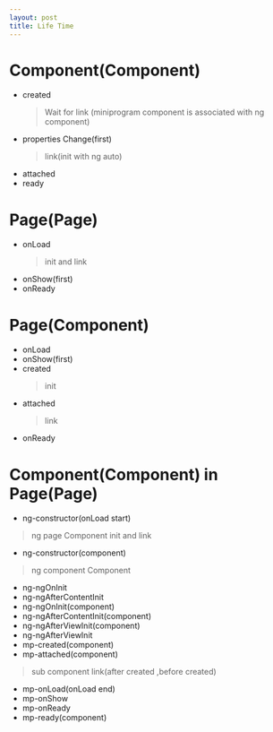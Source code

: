 ```yaml
---
layout: post
title: Life Time
---
```

# Component(Component)

- created
  > Wait for link (miniprogram component is associated with ng component)
- properties Change(first)
  > link(init with ng auto)
- attached
- ready

# Page(Page)

- onLoad
  > init and link
- onShow(first)
- onReady

# Page(Component)

- onLoad
- onShow(first)
- created
  > init
- attached
  > link
- onReady

# Component(Component) in Page(Page)


- ng-constructor(onLoad start)
> ng page Component
> init and link
- ng-constructor(component)
> ng component Component
- ng-ngOnInit
- ng-ngAfterContentInit
- ng-ngOnInit(component)
- ng-ngAfterContentInit(component)
- ng-ngAfterViewInit(component)
- ng-ngAfterViewInit
- mp-created(component)
- mp-attached(component)
> sub component link(after created ,before created)
- mp-onLoad(onLoad end)
- mp-onShow
- mp-onReady
- mp-ready(component)

